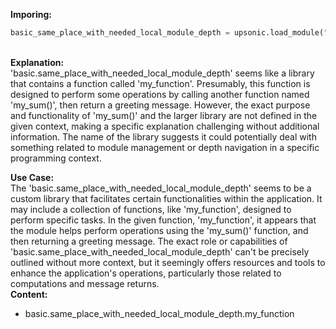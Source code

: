<b class="custom_code_highlight_green">Imporing:</b><br>
```python
basic_same_place_with_needed_local_module_depth = upsonic.load_module("basic.same_place_with_needed_local_module_depth")
```
<br><b class="custom_code_highlight_green">Explanation:</b><br>'basic.same_place_with_needed_local_module_depth' seems like a library that contains a function called 'my_function'. Presumably, this function is designed to perform some operations by calling another function named 'my_sum()', then return a greeting message. However, the exact purpose and functionality of 'my_sum()' and the larger library are not defined in the given context, making a specific explanation challenging without additional information. The name of the library suggests it could potentially deal with something related to module management or depth navigation in a specific programming context.

<b class="custom_code_highlight_green">Use Case:</b><br>The 'basic.same_place_with_needed_local_module_depth' seems to be a custom library that facilitates certain functionalities within the application. It may include a collection of functions, like 'my_function', designed to perform specific tasks. In the given function, 'my_function', it appears that the module helps perform operations using the 'my_sum()' function, and then returning a greeting message. The exact role or capabilities of 'basic.same_place_with_needed_local_module_depth' can't be precisely outlined without more context, but it seemingly offers resources and tools to enhance the application's operations, particularly those related to computations and message returns.
<br><b class="custom_code_highlight_green">Content:</b><br>
  - basic.same_place_with_needed_local_module_depth.my_function
